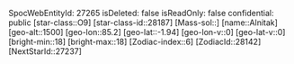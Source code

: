 ﻿---
location: [-1.94,85.2,1500]
type: Station
tags:
- astro/Star

---
SpocWebEntityId: 27265
isDeleted: false
isReadOnly: false
confidential: public
[star-class::O9]
[star-class-id::28187]
[Mass-sol::]
[name::Alnitak]
[geo-alt::1500]
[geo-lon::85.2]
[geo-lat::-1.94]
[geo-lon-v::0]
[geo-lat-v::0]
[bright-min::18]
[bright-max::18]
[Zodiac-index::6]
[ZodiacId::28142]
[NextStarId::27237]

